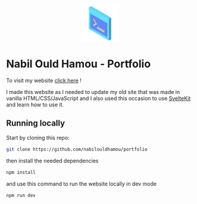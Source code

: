 <p align="center">
    <img src="static/images/console.png" alt="Logo" />
</p>

# Nabil Ould Hamou - Portfolio
To visit my website [click here](https://nbiloh.me/) !

I made this website as I needed to update my old site that was made in vanilla HTML/CSS/JavaScript and I also used this occasion to use [SvelteKit](https://kit.svelte.dev/) and learn how to use it.


## Running locally

Start by cloning this repo:
```bash
git clone https://github.com/nabilouldhamou/portfolio
```
then install the needed dependencies
```bash
npm install
```

and use this command to run the website locally in dev mode

```bash
npm run dev
```